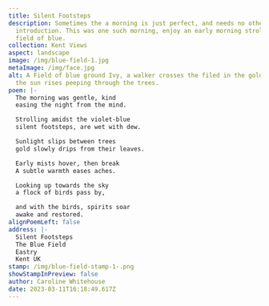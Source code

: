```yaml
---
title: Silent Footsteps
description: Sometimes the a morning is just perfect, and needs no other
  introduction. This was one such morning, enjoy an early morning stroll in a
  field of blue.
collection: Kent Views
aspect: landscape
image: /img/blue-field-1.jpg
metaImage: /img/face.jpg
alt: A Field of blue ground Ivy, a walker crosses the filed in the golden mist,
  the sun rises peeping through the trees.
poem: |-
  The morning was gentle, kind
  easing the night from the mind.

  Strolling amidst the violet-blue
  silent footsteps, are wet with dew.

  Sunlight slips between trees
  gold slowly drips from their leaves.

  Early mists hover, then break
  A subtle warmth eases aches.

  Looking up towards the sky
  a flock of birds pass by,

  and with the birds, spirits soar
  awake and restored.
alignPoemLeft: false
address: |-
  Silent Footsteps
  The Blue Field
  Eastry
  Kent UK
stamp: /img/blue-field-stamp-1-.png
showStampInPreview: false
author: Caroline Whitehouse
date: 2023-03-11T16:18:49.617Z
---
```

